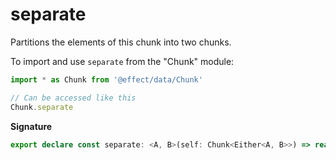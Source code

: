 # separate

Partitions the elements of this chunk into two chunks.

To import and use `separate` from the "Chunk" module:

```ts
import * as Chunk from '@effect/data/Chunk'

// Can be accessed like this
Chunk.separate
```

**Signature**

```ts
export declare const separate: <A, B>(self: Chunk<Either<A, B>>) => readonly [Chunk<A>, Chunk<B>]
```
